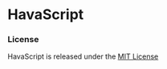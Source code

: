 HavaScript
==========


### License
HavaScript is released under the [MIT License](http://www.opensource.org/licenses/MIT)
